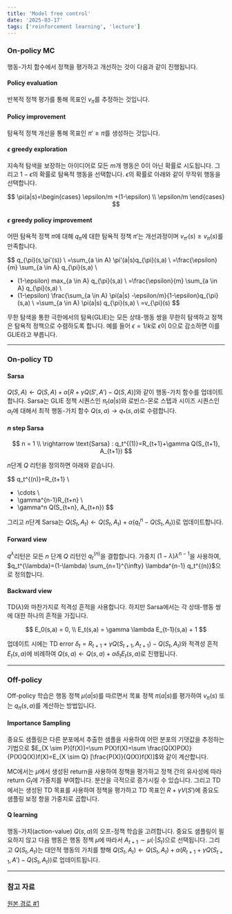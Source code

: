 ```yaml
---
title: 'Model free control'
date: '2025-03-17'
tags: ['reinforcement learning', 'lecture']
---
```


### On-policy MC

행동-가치 함수에서 정책을 평가하고 개선하는 것이 다음과 같이 진행됩니다.

#### Policy evaluation

반복적 정책 평가를 통해 목표인 $v_{\pi}$를 추정하는 것입니다.

#### Policy improvement

탐욕적 정책 개선을 통해 목표인 $\pi' \ge \pi$를 생성하는 것입니다.

#### $\epsilon$ greedy exploration

지속적 탐색을 보장하는 아이디어로 모든 $m$개 행동은 0이 아닌 확률로 시도됩니다. 그리고 $1-\epsilon$의 확률로 탐욕적 행동을 선택합니다. $\epsilon$의 확률로 아래와 같이 무작위 행동을 선택합니다.

$$
\pi(a|s)=\begin{cases}
\epsilon/m +(1-\epsilon) \\
\epsilon/m
\end{cases}
$$

#### $\epsilon$ greedy policy improvement

어떤 탐욕적 정책 $\pi$에 대해 $q_{\pi}$에 대한 탐욕적 정책 $\pi'$는 개선과정이며 $v_{\pi'}(s) \ge v_\pi(s)$를 만족합니다.

$$
q_{\pi}(s,\pi'(s)) \\
=\sum_{a \in A} \pi'(a|s)q_{\pi}(s,a) \\
=\frac{\epsilon}{m} \sum_{a \in A} q_{\pi}(s,a) \\
+ (1-\epsilon) max_{a \in A} q_{\pi}(s,a) \\
=\frac{\epsilon}{m} \sum_{a \in A} q_{\pi}(s,a) \\
+ (1-\epsilon) \frac{\sum_{a \in A} \pi(a|s) -\epsilon/m}{1-\epsilon}q_{\pi}(s,a) \\
=\sum_{a \in A} \pi(a|s) q_{\pi}(s,a) \\
=v_{\pi}(s)
$$

무한 탐색을 통한 극한에서의 탐욕(GLIE)는 모든 상태-행동 쌍을 무한히 탐색하고 정책은 탐욕적 정책으로 수렴하도록 합니다. 예를 들어 $\epsilon=1/k$로 $\epsilon$이 0으로 감소하면 이를 GLIE라고 부릅니다.

---

### On-policy TD

#### Sarsa

$Q(S,A) \leftarrow Q(S,A) + \alpha[R+\gamma Q(S',A')-Q(S,A)]$와 같이 행동-가치 함수를 업데이트합니다. Sarsa는 GLIE 정책 시퀀스인 $\pi_t(a|s)$와 로빈스-몬로 스텝과 시이즈 시퀀스인 $\alpha_t$에 대해서 최적 행동-가치 함수 $Q(s, a) \to q_*(s, a)$로 수렴합니다.

#### $n$ step Sarsa

$$
n = 1 \\
\rightarrow \text{Sarsa} : q_t^{(1)}=R_{t+1}+\gamma Q(S_{t+1}, A_{t+1})
$$

$n$단계 $Q$ 리턴을 정의하면 아래와 같습니다.

$$
q_t^{(n)}=R_{t+1} \\
+ \cdots \\
+ \gamma^{n-1}R_{t+n} \\
+ \gamma^n Q(S_{t+n}, A_{t+n})
$$

그리고 $n$단계 Sarsa는 $Q(S_t, A_t) \leftarrow Q(S_t, A_t) + \alpha(q_t^{n} - Q(S_t, A_t))$로 업데이트합니다.

#### Forward view

$q^{\lambda}$리턴은 모든 $n$ 단계 $Q$ 리턴인 $q_t^{(n)}$을 결합합니다. 가중치 $(1-\lambda)\lambda^{n-1}$을 사용하여, $q_t^{\lambda}=(1-\lambda) \sum_{n=1}^{\infty} \lambda^{n-1} q_t^{(n)}$으로 정의합니다.

#### Backward view

TD$(\lambda)$와 마찬가지로 적격성 흔적을 사용합니다. 하지만 Sarsa에서는 각 상태-행동 쌍에 대한 하나의 흔적을 가집니다.

$$
E_0(s,a) = 0, \\
E_t(s,a) = \gamma \lambda E_{t-1}(s,a) + 1
$$

업데이트 시에는 TD error $\delta_t=R_{t+1}+\gamma Q(S_{t+1}, A_{t+1})-Q(S_t,A_t)$와 적격성 흔적 $E_t(s,a)$에 비례하여 $Q(s,a) \leftarrow Q(s,a)+\alpha \delta_t E_t(s,a)$로 진행됩니다.

---

### Off-policy

Off-policy 학습은 행동 정책 $\mu(a|s)$를 따르면서 목표 정책 $\pi(a|s)$를 평가하여 $v_{\pi}(s)$ 또는 $q_{\pi}(s,a)$를 계산하는 방법입니다.

#### Importance Sampling

중요도 샘플링은 다른 분포에서 추출한 샘플을 사용하여 어떤 분포의 기댓값을 추정하는 기법으로 $E_{X \sim P}[f(X)]=\sum P(X)f(X)=\sum \frac{Q(X)P(X)}{P(X)Q(X)}f(X)=E_{X \sim Q} [\frac{P(X)}{Q(X)}f(X)]$와 같이 계산합니다.

MC에서는 $\mu$에서 생성된 return을 사용하여 정책을 평가하고 정책 간의 유사성에 따라 return $G_t$에 가중치를 부여합니다. 분산을 극적으로 증가시킬 수 있습니다. 그리고 TD에서는 생성된 TD 목표를 사용하여 정책을 평가하고 TD 목표인 $R + \gamma V(S')$에 중요도 샘플링 보정 항을 가중치로 곱합니다.

#### Q learning

행동-가치(action-value) $Q(s, a)$의 오프-정책 학습을 고려합니다. 중요도 샘플링이 필요하지 않고 다음 행동은 행동 정책 $\mu$에 따라서 $A_{t+1} \sim \mu(\cdot|S_t)$으로 선택됩니다. 그리고 $Q(S_t, A_t)$는 대안적 행동의 가치를 향해 $Q(S_t, A_t) \leftarrow Q(S_t, A_t) + \alpha(R_{t+1}+\gamma Q(S_{t+1}, A')-Q(S_t,A_t))$로 업데이트됩니다.

---

### 참고 자료

[원본 경로 #1](https://davidstarsilver.wordpress.com/wp-content/uploads/2025/04/lecture-5-model-free-control-.pdf)




